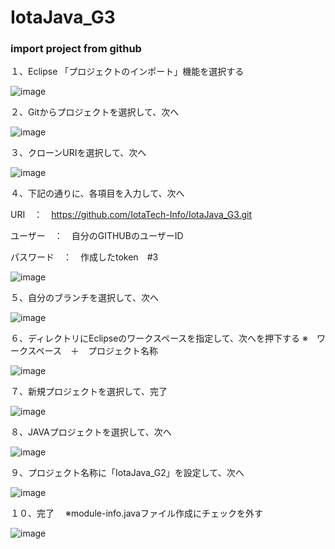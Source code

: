 # IotaJava_G3

### import project from github
１、Eclipse 「プロジェクトのインポート」機能を選択する

![image](https://user-images.githubusercontent.com/100652381/158002456-7218479a-a75e-41ab-9f94-55b1f9e4cae6.png)

２、Gitからプロジェクトを選択して、次へ

![image](https://user-images.githubusercontent.com/100652381/158002459-e4400234-bbc6-4384-bfa8-1275847ca524.png)

３、クローンURIを選択して、次へ

![image](https://user-images.githubusercontent.com/100652381/158002474-721ba44e-512b-4c8a-a455-89e0fd9ea233.png)

４、下記の通りに、各項目を入力して、次へ

URI　：　https://github.com/IotaTech-Info/IotaJava_G3.git

ユーザー　：　自分のGITHUBのユーザーID

パスワード　：　作成したtoken　#3

![image](https://user-images.githubusercontent.com/100652381/158002519-a51078d6-cef9-4312-9bf6-71c06074ff14.png)

５、自分のブランチを選択して、次へ

![image](https://user-images.githubusercontent.com/100652381/158002611-ab9fde2b-ad13-4414-b491-79cd97b5fc09.png)

６、ディレクトリにEclipseのワークスペースを指定して、次へを押下する
※　ワークスペース　＋　プロジェクト名称

![image](https://user-images.githubusercontent.com/100652381/158002631-13a30657-253f-4291-a1ab-27a6214972ba.png)

７、新規プロジェクトを選択して、完了

![image](https://user-images.githubusercontent.com/100652381/158002667-121c688b-c82d-4717-bc11-8d7d7bea9042.png)

８、JAVAプロジェクトを選択して、次へ

![image](https://user-images.githubusercontent.com/100652381/158002693-b6801d4d-2f13-4545-88d3-f4411b271b35.png)

９、プロジェクト名称に「IotaJava_G2」を設定して、次へ

![image](https://user-images.githubusercontent.com/100652381/158002721-fcae4371-9cf0-4ec5-b2c3-53b479532068.png)

１０、完了　
※module-info.javaファイル作成にチェックを外す

![image](https://user-images.githubusercontent.com/100652381/158002760-d0145cc7-810b-4c73-b1bd-bf1472d78b3f.png)



